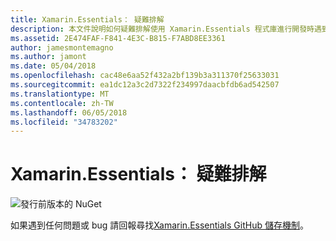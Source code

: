 ```yaml
---
title: Xamarin.Essentials： 疑難排解
description: 本文件說明如何疑難排解使用 Xamarin.Essentials 程式庫進行開發時遇到的問題。
ms.assetid: 2E474FAF-F841-4E3C-B815-F7ABD8EE3361
author: jamesmontemagno
ms.author: jamont
ms.date: 05/04/2018
ms.openlocfilehash: cac48e6aa52f432a2bf139b3a311370f25633031
ms.sourcegitcommit: ea1dc12a3c2d7322f234997daacbfdb6ad542507
ms.translationtype: MT
ms.contentlocale: zh-TW
ms.lasthandoff: 06/05/2018
ms.locfileid: "34783202"
---
```

# <a name="xamarinessentials-troubleshooting"></a>Xamarin.Essentials： 疑難排解

![發行前版本的 NuGet](~/media/shared/pre-release.png)

如果遇到任何問題或 bug 請回報尋找[Xamarin.Essentials GitHub 儲存機制](http://github.com/xamarin/Essentials)。
